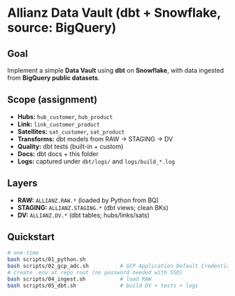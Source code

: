 # Allianz Data Vault (dbt + Snowflake, source: BigQuery)

## Goal
Implement a simple **Data Vault** using **dbt** on **Snowflake**, with data ingested from **BigQuery public datasets**.

## Scope (assignment)
- **Hubs:** `hub_customer`, `hub_product`
- **Link:** `link_customer_product`
- **Satellites:** `sat_customer`, `sat_product`
- **Transforms:** dbt models from RAW → STAGING → DV
- **Quality:** dbt tests (built-in + custom)
- **Docs:** dbt docs + this folder
- **Logs:** captured under `dbt/logs/` and `logs/build_*.log`

## Layers
- **RAW:** `ALLIANZ.RAW.*` (loaded by Python from BQ)
- **STAGING:** `ALLIANZ.STAGING.*` (dbt views; clean BKs)
- **DV:** `ALLIANZ.DV.*` (dbt tables; hubs/links/sats)

## Quickstart
```bash
# one-time
bash scripts/01_python.sh
bash scripts/02_gcp_adc.sh          # GCP Application Default Credentials
# create .env at repo root (no password needed with SSO)
bash scripts/04_ingest.sh           # load RAW
bash scripts/05_dbt.sh              # build DV + tests + logs
